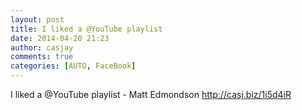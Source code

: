 ```yaml
---
layout: post
title: I liked a @YouTube playlist
date: 2014-04-20 21:23
author: casjay
comments: true
categories: [AUTO, FaceBook]
---
```


I liked a @YouTube playlist - Matt Edmondson <http://casj.biz/1i5d4iR>  
